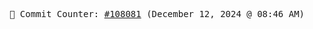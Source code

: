 <p align="center">
    <samp>
        📮 Commit Counter: <a href="https://github.com/Javascript-void0/Javascript-void0/commits/main">#108081</a> (December 12, 2024 @ 08:46 AM)
    </samp>
</p>
